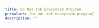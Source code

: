 ```yaml
---
title: Co Nut Ink Ecosystem Program
permalink: /co-nut-ink-ecosystem-program/
description: ""
---
```

